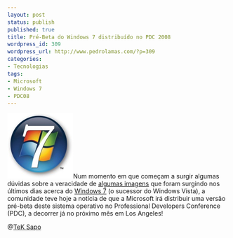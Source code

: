 ```yaml
---
layout: post
status: publish
published: true
title: Pré-Beta do Windows 7 distribuído no PDC 2008
wordpress_id: 309
wordpress_url: http://www.pedrolamas.com/?p=309
categories:
- Tecnologias
tags:
- Microsoft
- Windows 7
- PDC08
---
```

![](wp-content/uploads/2008/09/windows-7.jpg "Windows 7")Num momento em que começam a surgir algumas dúvidas sobre a veracidade de [algumas imagens](2008/09/22/windows-7/) que foram surgindo nos últimos dias acerca do [Windows 7](tag/windows-7/) (o sucessor do Windows Vista), a comunidade teve hoje a notícia de que a Microsoft irá distribuir uma versão pré-beta deste sistema operativo no Professional Developers Conference (PDC), a decorrer já no próximo mês em Los Angeles!

@[TeK Sapo](http://tek.sapo.pt/noticias/internet/microsoft_oferece_windows_7_na_pdc_888800.html)
